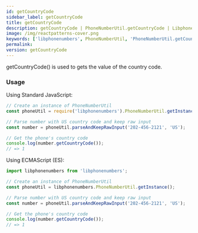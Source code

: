 ```yaml
---
id: getCountryCode
sidebar_label: getCountryCode
title: getCountryCode
description: getCountryCode | PhoneNumberUtil.getCountryCode | Libphonenumbers
image: /img/reactpatterns-cover.png
keywords: ['libphonenumbers', PhoneNumberUtil, 'PhoneNumberUtil.getCountryCode', 'getCountryCode']
permalink: 
version: getCountryCode
---
```


getCountryCode() is used to gets the value of the country code.

### Usage

Using Standard JavaScript:

```js
// Create an instance of PhoneNumberUtil
const phoneUtil = require('libphonenumbers').PhoneNumberUtil.getInstance(); 

// Parse number with US country code and keep raw input
const number = phoneUtil.parseAndKeepRawInput('202-456-2121', 'US');

// Get the phone's country code
console.log(number.getCountryCode());
// => 1
```

Using ECMAScript (ES):

```js
import libphonenumbers from 'libphonenumbers';

// Create an instance of PhoneNumberUtil
const phoneUtil = libphonenumbers.PhoneNumberUtil.getInstance();

// Parse number with US country code and keep raw input
const number = phoneUtil.parseAndKeepRawInput('202-456-2121', 'US');

// Get the phone's country code
console.log(number.getCountryCode());
// => 1
```
